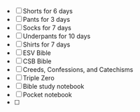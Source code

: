 - [ ] Shorts for 6 days
- [ ] Pants for 3 days
- [ ] Socks for 7 days
- [ ] Underpants for 10 days
- [ ] Shirts for 7 days
- [ ] ESV Bible
- [ ] CSB Bible
- [ ] Creeds, Confessions, and Catechisms
- [ ] Triple Zero
- [ ] Bible study notebook
- [ ] Pocket notebook
- [ ] 